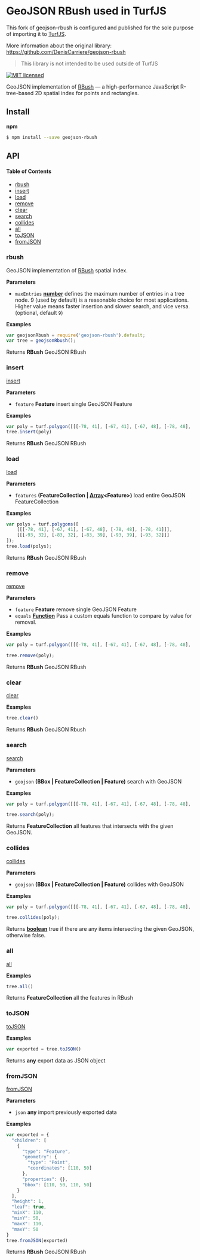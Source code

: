 # GeoJSON RBush used in TurfJS

This fork of geojson-rbush is configured and published for the sole purpose of importing it to [TurfJS](https://github.com/Turfjs/turf).

More information about the original library: https://github.com/DenisCarriere/geojson-rbush

> This library is not intended to be used outside of TurfJS

[![MIT licensed](https://img.shields.io/badge/license-MIT-blue.svg)](https://raw.githubusercontent.com/DenisCarriere/geojson-rbush/master/LICENSE)

GeoJSON implementation of [RBush](https://github.com/mourner/rbush) — a high-performance JavaScript R-tree-based 2D spatial index for points and rectangles.

## Install

**npm**

```bash
$ npm install --save geojson-rbush
```

## API

<!-- Generated by documentation.js. Update this documentation by updating the source code. -->

#### Table of Contents

-   [rbush](#rbush)
-   [insert](#insert)
-   [load](#load)
-   [remove](#remove)
-   [clear](#clear)
-   [search](#search)
-   [collides](#collides)
-   [all](#all)
-   [toJSON](#tojson)
-   [fromJSON](#fromjson)

### rbush

GeoJSON implementation of [RBush](https://github.com/mourner/rbush#rbush) spatial index.

**Parameters**

-   `maxEntries` **[number](https://developer.mozilla.org/docs/Web/JavaScript/Reference/Global_Objects/Number)** defines the maximum number of entries in a tree node. 9 (used by default) is a
    reasonable choice for most applications. Higher value means faster insertion and slower search, and vice versa. (optional, default `9`)

**Examples**

```javascript
var geojsonRbush = require('geojson-rbush').default;
var tree = geojsonRbush();
```

Returns **RBush** GeoJSON RBush

### insert

[insert](https://github.com/mourner/rbush#data-format)

**Parameters**

-   `feature` **Feature** insert single GeoJSON Feature

**Examples**

```javascript
var poly = turf.polygon([[[-78, 41], [-67, 41], [-67, 48], [-78, 48], [-78, 41]]]);
tree.insert(poly)
```

Returns **RBush** GeoJSON RBush

### load

[load](https://github.com/mourner/rbush#bulk-inserting-data)

**Parameters**

-   `features` **(FeatureCollection | [Array](https://developer.mozilla.org/docs/Web/JavaScript/Reference/Global_Objects/Array)&lt;Feature>)** load entire GeoJSON FeatureCollection

**Examples**

```javascript
var polys = turf.polygons([
    [[[-78, 41], [-67, 41], [-67, 48], [-78, 48], [-78, 41]]],
    [[[-93, 32], [-83, 32], [-83, 39], [-93, 39], [-93, 32]]]
]);
tree.load(polys);
```

Returns **RBush** GeoJSON RBush

### remove

[remove](https://github.com/mourner/rbush#removing-data)

**Parameters**

-   `feature` **Feature** remove single GeoJSON Feature
-   `equals` **[Function](https://developer.mozilla.org/docs/Web/JavaScript/Reference/Statements/function)** Pass a custom equals function to compare by value for removal.

**Examples**

```javascript
var poly = turf.polygon([[[-78, 41], [-67, 41], [-67, 48], [-78, 48], [-78, 41]]]);

tree.remove(poly);
```

Returns **RBush** GeoJSON RBush

### clear

[clear](https://github.com/mourner/rbush#removing-data)

**Examples**

```javascript
tree.clear()
```

Returns **RBush** GeoJSON Rbush

### search

[search](https://github.com/mourner/rbush#search)

**Parameters**

-   `geojson` **(BBox | FeatureCollection | Feature)** search with GeoJSON

**Examples**

```javascript
var poly = turf.polygon([[[-78, 41], [-67, 41], [-67, 48], [-78, 48], [-78, 41]]]);

tree.search(poly);
```

Returns **FeatureCollection** all features that intersects with the given GeoJSON.

### collides

[collides](https://github.com/mourner/rbush#collisions)

**Parameters**

-   `geojson` **(BBox | FeatureCollection | Feature)** collides with GeoJSON

**Examples**

```javascript
var poly = turf.polygon([[[-78, 41], [-67, 41], [-67, 48], [-78, 48], [-78, 41]]]);

tree.collides(poly);
```

Returns **[boolean](https://developer.mozilla.org/docs/Web/JavaScript/Reference/Global_Objects/Boolean)** true if there are any items intersecting the given GeoJSON, otherwise false.

### all

[all](https://github.com/mourner/rbush#search)

**Examples**

```javascript
tree.all()
```

Returns **FeatureCollection** all the features in RBush

### toJSON

[toJSON](https://github.com/mourner/rbush#export-and-import)

**Examples**

```javascript
var exported = tree.toJSON()
```

Returns **any** export data as JSON object

### fromJSON

[fromJSON](https://github.com/mourner/rbush#export-and-import)

**Parameters**

-   `json` **any** import previously exported data

**Examples**

```javascript
var exported = {
  "children": [
    {
      "type": "Feature",
      "geometry": {
        "type": "Point",
        "coordinates": [110, 50]
      },
      "properties": {},
      "bbox": [110, 50, 110, 50]
    }
  ],
  "height": 1,
  "leaf": true,
  "minX": 110,
  "minY": 50,
  "maxX": 110,
  "maxY": 50
}
tree.fromJSON(exported)
```

Returns **RBush** GeoJSON RBush
